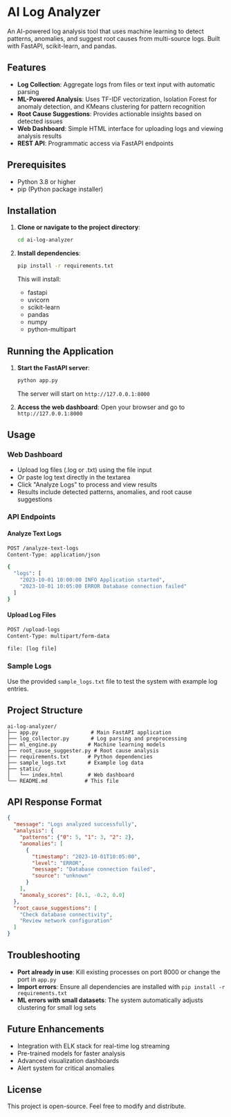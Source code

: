 # AI Log Analyzer

An AI-powered log analysis tool that uses machine learning to detect patterns, anomalies, and suggest root causes from multi-source logs. Built with FastAPI, scikit-learn, and pandas.

## Features

- **Log Collection**: Aggregate logs from files or text input with automatic parsing
- **ML-Powered Analysis**: Uses TF-IDF vectorization, Isolation Forest for anomaly detection, and KMeans clustering for pattern recognition
- **Root Cause Suggestions**: Provides actionable insights based on detected issues
- **Web Dashboard**: Simple HTML interface for uploading logs and viewing analysis results
- **REST API**: Programmatic access via FastAPI endpoints

## Prerequisites

- Python 3.8 or higher
- pip (Python package installer)

## Installation

1. **Clone or navigate to the project directory**:
   ```bash
   cd ai-log-analyzer
   ```

2. **Install dependencies**:
   ```bash
   pip install -r requirements.txt
   ```

   This will install:
   - fastapi
   - uvicorn
   - scikit-learn
   - pandas
   - numpy
   - python-multipart

## Running the Application

1. **Start the FastAPI server**:
   ```bash
   python app.py
   ```

   The server will start on `http://127.0.0.1:8000`

2. **Access the web dashboard**:
   Open your browser and go to `http://127.0.0.1:8000`

## Usage

### Web Dashboard
- Upload log files (.log or .txt) using the file input
- Or paste log text directly in the textarea
- Click "Analyze Logs" to process and view results
- Results include detected patterns, anomalies, and root cause suggestions

### API Endpoints

#### Analyze Text Logs
```bash
POST /analyze-text-logs
Content-Type: application/json

{
  "logs": [
    "2023-10-01 10:00:00 INFO Application started",
    "2023-10-01 10:05:00 ERROR Database connection failed"
  ]
}
```

#### Upload Log Files
```bash
POST /upload-logs
Content-Type: multipart/form-data

file: [log file]
```

### Sample Logs
Use the provided `sample_logs.txt` file to test the system with example log entries.

## Project Structure

```
ai-log-analyzer/
├── app.py                 # Main FastAPI application
├── log_collector.py       # Log parsing and preprocessing
├── ml_engine.py          # Machine learning models
├── root_cause_suggester.py # Root cause analysis
├── requirements.txt      # Python dependencies
├── sample_logs.txt       # Example log data
├── static/
│   └── index.html        # Web dashboard
└── README.md            # This file
```

## API Response Format

```json
{
  "message": "Logs analyzed successfully",
  "analysis": {
    "patterns": {"0": 5, "1": 3, "2": 2},
    "anomalies": [
      {
        "timestamp": "2023-10-01T10:05:00",
        "level": "ERROR",
        "message": "Database connection failed",
        "source": "unknown"
      }
    ],
    "anomaly_scores": [0.1, -0.2, 0.0]
  },
  "root_cause_suggestions": [
    "Check database connectivity",
    "Review network configuration"
  ]
}
```

## Troubleshooting

- **Port already in use**: Kill existing processes on port 8000 or change the port in `app.py`
- **Import errors**: Ensure all dependencies are installed with `pip install -r requirements.txt`
- **ML errors with small datasets**: The system automatically adjusts clustering for small log sets

## Future Enhancements

- Integration with ELK stack for real-time log streaming
- Pre-trained models for faster analysis
- Advanced visualization dashboards
- Alert system for critical anomalies

## License

This project is open-source. Feel free to modify and distribute.

